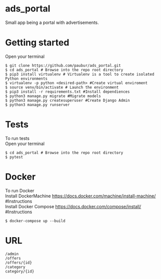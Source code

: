 # ads_portal
Small app being a portal with advertisements. 


# Getting started
Open your terminal
```
$ git clone https://github.com/paubur/ads_portal.git   
$ cd ads_portal # Browse into the repo root directory  
$ pip3 install virtualenv # Virtualenv is a tool to create isolated Python environments  
$ virtualenv -p python <desired-path> #Create virtual enviroment  
$ source venv/bin/activate # Launch the environment  
$ pip3 install -r requirements.txt #Install dependiences  
$ python3 manage.py migrate #Migrate models  
$ python3 manage.py createsuperuser #Create Django Admin  
$ python3 manage.py runserver
```


# Tests
To run tests  
Open your terminal  
```
$ cd ads_portal # Browse into the repo root directory
$ pytest
```


# Docker
To run Docker  
Install DockerMachine https://docs.docker.com/machine/install-machine/ #Instructions  
Install Docker Compose https://docs.docker.com/compose/install/ #Instructions  
```
$ docker-compose up --build
```
  
  
# URL
`/admin`  
`/offers`  
`/offers/{id}`  
`/category`  
`category/{id}`
